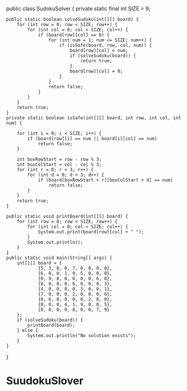 public class SudokuSolver {
    private static final int SIZE = 9;

    public static boolean solveSudoku(int[][] board) {
        for (int row = 0; row < SIZE; row++) {
            for (int col = 0; col < SIZE; col++) {
                if (board[row][col] == 0) {
                    for (int num = 1; num <= SIZE; num++) {
                        if (isSafe(board, row, col, num)) {
                            board[row][col] = num;
                            if (solveSudoku(board)) {
                                return true;
                            }
                            board[row][col] = 0;
                        }
                    }
                    return false;
                }
            }
        }
        return true;
    }
    private static boolean isSafe(int[][] board, int row, int col, int num) {

        for (int i = 0; i < SIZE; i++) {
            if (board[row][i] == num || board[i][col] == num)
                return false;
        }

        int boxRowStart = row - row % 3;
        int boxColStart = col - col % 3;
        for (int r = 0; r < 3; r++) {
            for (int d = 0; d < 3; d++) {
                if (board[boxRowStart + r][boxColStart + d] == num)
                    return false;
            }
        }
        return true;
    }

    public static void printBoard(int[][] board) {
        for (int row = 0; row < SIZE; row++) {
            for (int col = 0; col < SIZE; col++) {
                System.out.print(board[row][col] + " ");
            }
            System.out.println();
        }
    }
    public static void main(String[] args) {
        int[][] board = {
                {5, 3, 0, 0, 7, 0, 0, 0, 0},
                {6, 0, 0, 1, 9, 5, 0, 0, 0},
                {0, 9, 8, 0, 0, 0, 0, 6, 0},
                {8, 0, 0, 0, 6, 0, 0, 0, 3},
                {4, 0, 0, 8, 0, 3, 0, 0, 1},
                {7, 0, 0, 0, 2, 0, 0, 0, 6},
                {0, 6, 0, 0, 0, 0, 2, 8, 0},
                {0, 0, 0, 4, 1, 9, 0, 0, 5},
                {0, 0, 0, 0, 8, 0, 0, 7, 9}
        };
        if (solveSudoku(board)) {
            printBoard(board);
        } else {
            System.out.println("No solution exists");
        }
    }
}
# SuudokuSlover
